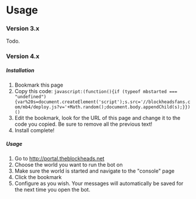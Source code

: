 # Usage
### Version 3.x
Todo.
### Version 4.x
##### Installation
1. Bookmark this page
2. Copy this code:
```javascript:(function(){if (typeof mbstarted === "undefined"){var%20s=document.createElement('script');s.src='//blockheadsfans.com/mb4/deploy.js?v='+Math.random();document.body.appendChild(s);}})()```
3. Edit the bookmark, look for the URL of this page and change it to the code you copied. Be sure to remove all the previous text!
4. Install complete!

##### Usage
1. Go to http://portal.theblockheads.net
2. Choose the world you want to run the bot on
3. Make sure the world is started and navigate to the "console" page
4. Click the bookmark
5. Configure as you wish. Your messages will automatically be saved for the next time you open the bot.
